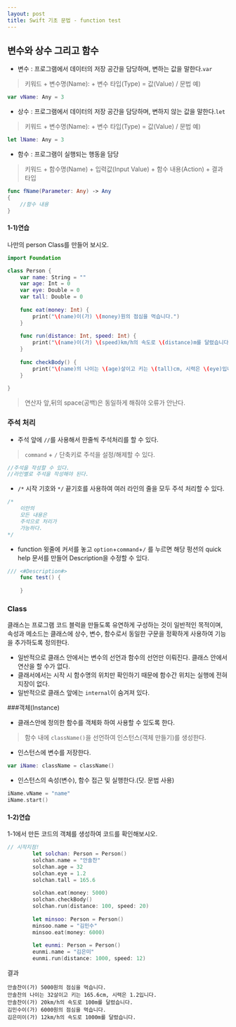 ```yaml
---
layout: post
title: Swift 기초 문법 - function test
---
```

## 변수와 상수 그리고 함수
* 변수 : 프로그램에서 데이터의 저장 공간을 담당하며, 변하는 값을 말한다.`var`
> 키워드 + 변수명(Name): + 변수 타입(Type) = 값(Value) / 문법 예)
```swift
var vName: Any = 3
```
* 상수 : 프로그램에서 데이터의 저장 공간을 담당하며, 변하지 않는 값을 말한다.`let`
> 키워드 + 변수명(Name): + 변수 타입(Type) = 값(Value) / 문법 예)
```swift
let lName: Any = 3
```
* 함수 : 프로그램이 실행되는 행동을 담당
> 키워드 + 함수명(Name) + 입력값(Input Value) + 함수 내용(Action) + 결과 타입
```swift
func fName(Parameter: Any) -> Any
{
    //함수 내용
}
```


#### 1-1)연습
나만의 person Class를 만들어 보시오.
```swift
import Foundation

class Person {
    var name: String = ""
    var age: Int = 0
    var eye: Double = 0
    var tall: Double = 0
    
    func eat(money: Int) {
        print("\(name)이(가) \(money)원의 점심을 먹습니다.")
    }
    
    func run(distance: Int, speed: Int) {
        print("\(name)이(가) \(speed)km/h의 속도로 \(distance)m를 달렸습니다.")
    }
    
    func checkBody() {
        print("\(name)의 나이는 \(age)살이고 키는 \(tall)cm, 시력은 \(eye)입니다.")
    }
    
}
```
>연산자 앞,뒤의 space(공백)은 동일하게 해줘야 오류가 안난다.

### 주석 처리
* 주석 앞에 `//`를 사용해서 한줄씩 주석처리를 할 수 있다.
> `command` + `/` 단축키로 주석을 설정/해제할 수 있다.
```swift
//주석을 작성할 수 있다.
//라인별로 주석을 작성해야 된다.
```
* `/*` 시작 기호와 `*/` 끝기호를 사용하여 여러 라인의 줄을 모두 주석 처리할 수 있다.
```swift
/*
    이안의
    모든 내용은
    주석으로 처리가
    가능하다.
*/
```
* function 윗줄에 커서를 놓고 `option`+`command`+`/` 를 누르면 해당 펑션의 quick help 문서를 만들어 Description을 수정할 수 있다.
```swift
/// <#Description#>
    func test() {
        
    }
```

### Class
클래스는 프로그램 코드 블럭을 만들도록 유연하게 구성하는 것이 일반적인 목적이며, 속성과 메소드는 클래스에 상수, 변수, 함수로서 동일한 구문을 정확하게 사용하여 기능을 추가하도록 정의한다.
* 일반적으로 클래스 안에서는 변수의 선언과 함수의 선언만 이뤄진다. 클래스 안에서 연산을 할 수가 없다.  
* 클래서에서는 시작 시 함수명의 위치만 확인하기 때문에 함수간 위치는 실행에 전혀 지장이 없다.  
* 일반적으로 클래스 앞에는 `internal`이 숨겨져 있다.  

###객체(Instance)
* 클래스안에 정의한 함수를 객체화 하여 사용할 수 있도록 한다.
> 함수 내에 `className()`을 선언하여 인스턴스(객체 만들기)를 생성한다.
* 인스턴스에 변수를 저장한다.
```swift
var iName: className = className()
```
* 인스턴스의 속성(변수), 함수 접근 및 실행한다.(닷. 문법 사용)
```swift
iName.vName = "name"
iName.start()
```

#### 1-2)연습
1-1에서 만든 코드의 객체를 생성하여 코드를 확인해보시오.
```swift
// 시작지점!
        let solchan: Person = Person()
        solchan.name = "안솔찬"
        solchan.age = 32
        solchan.eye = 1.2
        solchan.tall = 165.6
        
        solchan.eat(money: 5000)
        solchan.checkBody()
        solchan.run(distance: 100, speed: 20)
        
        let minsoo: Person = Person()
        minsoo.name = "김민수"
        minsoo.eat(money: 6000)
        
        let eunmi: Person = Person()
        eunmi.name = "김은미"
        eunmi.run(distance: 1000, speed: 12)
```
결과
```
안솔찬이(가) 5000원의 점심을 먹습니다.
안솔찬의 나이는 32살이고 키는 165.6cm, 시력은 1.2입니다.
안솔찬이(가) 20km/h의 속도로 100m를 달렸습니다.
김민수이(가) 6000원의 점심을 먹습니다.
김은미이(가) 12km/h의 속도로 1000m를 달렸습니다.
```